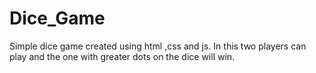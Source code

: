 # Dice_Game

Simple dice game created using html ,css and js.
In this two players can play and the one with greater dots on the dice will  win.
